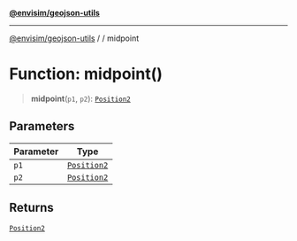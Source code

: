 [**@envisim/geojson-utils**](../../README.md)

---

[@envisim/geojson-utils]() / [](../../README.md) / midpoint

# Function: midpoint()

> **midpoint**(`p1`, `p2`): [`Position2`](../../geojson/type-aliases/Position2.md)

## Parameters

| Parameter | Type                                                   |
| --------- | ------------------------------------------------------ |
| `p1`      | [`Position2`](../../geojson/type-aliases/Position2.md) |
| `p2`      | [`Position2`](../../geojson/type-aliases/Position2.md) |

## Returns

[`Position2`](../../geojson/type-aliases/Position2.md)
